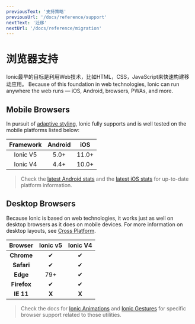 ```yaml
---
previousText: '支持策略'
previousUrl: '/docs/reference/support'
nextText: '迁移'
nextUrl: '/docs/reference/migration'
---
```


# 浏览器支持

Ionic最早的目标是利用Web技术，比如HTML，CSS，JavaScript来快速构建移动应用。 Because of this foundation in web technologies, Ionic can run anywhere the web runs — iOS, Android, browsers, PWAs, and more.


## Mobile Browsers

In pursuit of [adaptive styling](/docs/core-concepts/fundamentals#adaptive-styling), Ionic fully supports and is well tested on the mobile platforms listed below:

| Framework | Android |  iOS  |
|:---------:|:-------:|:-----:|
| Ionic V5  |  5.0+   | 11.0+ |
| Ionic V4  |  4.4+   | 10.0+ |

> Check the [latest Android stats](https://developer.android.com/about/dashboards/) and the [latest iOS stats](https://developer.apple.com/support/app-store/) for up-to-date platform information.


## Desktop Browsers

Because Ionic is based on web technologies, it works just as well on desktop browsers as it does on mobile devices. For more information on desktop layouts, see [Cross Platform](/docs/core-concepts/cross-platform#desktop).


|   Browser   | Ionic v5 | Ionic V4 |
|:-----------:|:--------:|:--------:|
| **Chrome**  |    ✔     |    ✔     |
| **Safari**  |    ✔     |    ✔     |
|  **Edge**   |   79+    |    ✔     |
| **Firefox** |    ✔     |    ✔     |
|  **IE 11**  |  **X**   |  **X**   |



> Check the docs for [Ionic Animations](/docs/utilities/animations#browser-support) and [Ionic Gestures](/docs/utilities/gestures#browser-support) for specific browser support related to those utilities.
